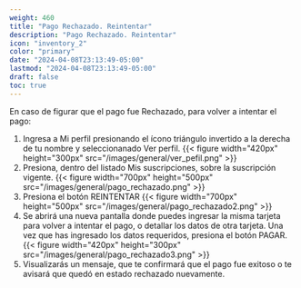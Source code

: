 ```yaml
---
weight: 460
title: "Pago Rechazado. Reintentar"
description: "Pago Rechazado. Reintentar"
icon: "inventory_2"
color: "primary"
date: "2024-04-08T23:13:49-05:00"
lastmod: "2024-04-08T23:13:49-05:00"
draft: false
toc: true
---
```

En caso de figurar que el pago fue Rechazado, para volver a intentar el pago:
1. Ingresa a Mi perfil presionando el ícono triángulo invertido a la derecha de tu nombre y seleccionanado Ver perfil.
{{< figure width="420px" height="300px" src="/images/general/ver_pefil.png" >}}
2. Presiona, dentro del listado Mis suscripciones, sobre la suscripción vigente. 
{{< figure width="700px" height="500px" src="/images/general/pago_rechazado.png" >}}
3. Presiona el botón REINTENTAR 
{{< figure width="700px" height="500px" src="/images/general/pago_rechazado2.png" >}}
4. Se abrirá una nueva pantalla donde puedes ingresar la misma tarjeta para volver a intentar el pago, o detallar los datos de otra tarjeta. Una vez que has ingresado los datos requeridos, presiona el botón PAGAR. 
{{< figure width="420px" height="300px" src="/images/general/pago_rechazado3.png" >}}
5. Visualizarás un mensaje, que te confirmará que el pago fue exitoso o te avisará que quedó en estado rechazado nuevamente.

